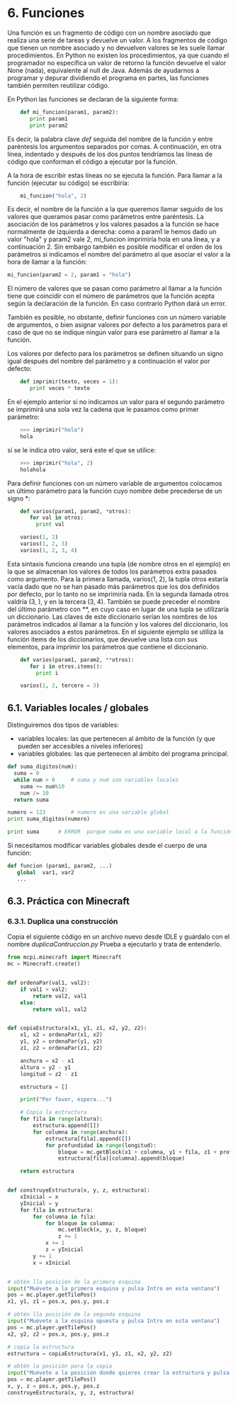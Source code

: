 # 6. Funciones

Una función es un fragmento de código con un nombre asociado que realiza una serie de tareas y devuelve un valor. A los fragmentos de código que tienen un nombre asociado y no devuelven valores se les suele llamar procedimientos. En Python no existen los procedimientos, ya que cuando el programador no especifica un valor de retorno la función devuelve el valor None (nada), equivalente al null de Java.
Además de ayudarnos a programar y depurar dividiendo el programa en partes, las funciones también permiten reutilizar código.

En Python las funciones se declaran de la siguiente forma:

```python
    def mi_funcion(param1, param2):
       print param1
       print param2 
```

Es decir, la palabra clave *def* seguida del nombre de la función y entre paréntesis los argumentos separados por comas. A continuación, en otra línea, indentado y después de los dos puntos tendríamos las líneas de código que conforman el código a ejecutar por la función.

A la hora de escribir estas líneas no se ejecuta la función. Para llamar a la función (ejecutar su código) se escribiría:

```python
    mi_funcion("hola", 2)
```

Es decir, el nombre de la función a la que queremos llamar seguido de los valores que queramos pasar como parámetros entre paréntesis. La asociación de los parámetros y los valores pasados a la función se hace normalmente de izquierda a derecha: como a param1 le hemos dado un valor "hola" y param2 vale 2, mi_funcion imprimiría hola en una línea, y a continuación 2.
Sin embargo también es posible modificar el orden de los parámetros si indicamos el nombre del parámetro al que asociar el valor a la hora de llamar a la función:

```python
mi_funcion(param2 = 2, param1 = "hola")
```

El número de valores que se pasan como parámetro al llamar a la función tiene que coincidir con el número de parámetros que la función acepta según la declaración de la función. En caso contrario Python dará un error.

También es posible, no obstante, definir funciones con un número variable de argumentos, o bien asignar valores por defecto a los parámetros para el caso de que no se indique ningún valor para ese parámetro al llamar a la función.

Los valores por defecto para los parámetros se definen situando un signo igual después del nombre del parámetro y a continuación el valor por defecto:

```python
    def imprimir(texto, veces = 1):
       print veces * texto 
```

En el ejemplo anterior si no indicamos un valor para el segundo parámetro se imprimirá una sola vez la cadena que le pasamos como primer parámetro:

```python
    >>> imprimir("hola")
    hola
```

si se le indica otro valor, será este el que se utilice:


```python
    >>> imprimir("hola", 2)
    holahola
```

Para definir funciones con un número variable de argumentos colocamos un último parámetro para la función cuyo nombre debe precederse de un signo *:

```python
    def varios(param1, param2, *otros):
       for val in otros:
         print val

    varios(1, 2)
    varios(1, 2, 3)
    varios(1, 2, 3, 4)
```

Esta sintaxis funciona creando una tupla (de nombre otros en el ejemplo) en la que se almacenan los valores de todos los parámetros extra pasados como argumento. Para la primera llamada, varios(1, 2), la tupla otros estaría vacía dado que no se han pasado más parámetros que los dos definidos por defecto, por lo tanto no se imprimiría nada. En la segunda llamada otros valdría (3, ), y en la tercera (3, 4).
También se puede preceder el nombre del último parámetro con **, en cuyo caso en lugar de una tupla se utilizaría un diccionario. Las claves de este diccionario serían los nombres de los parámetros indicados al llamar a la función y los valores del diccionario, los valores asociados a estos parámetros.
En el siguiente ejemplo se utiliza la función items de los diccionarios, que devuelve una lista con sus elementos, para imprimir los parámetros que contiene el diccionario.

```python
    def varios(param1, param2, **otros):
       for i in otros.items():
         print i

    varios(1, 2, tercero = 3) 
```

## 6.1. Variables locales / globales

Distinguiremos dos tipos de variables: 

* variables locales: las que pertenecen al ámbito de la función (y que pueden ser accesibles a niveles inferiores)
* variables globales: las que pertenecen al ámbito del programa principal.


```python
def suma_digitos(num):
  suma = 0
  while num > 0		# suma y num son variables locales	
    suma += num%10
    num /= 10
  return suma

numero = 123  		# numero es una variable global
print suma_digitos(numero)

print suma 		# ERROR  porque suma es una variable local a la función suma_digitos()
```
Si necesitamos modificar variables globales desde el cuerpo de una función: 

```python
def funcion (param1, param2, ...)
   global  var1, var2
   ...
```


## 6.3. Práctica con Minecraft

### 6.3.1. Duplica una construcción

Copia el siguiente código en un archivo nuevo desde IDLE y guárdalo con el nombre *duplicaContruccion.py*
Prueba a ejecutarlo y trata de entenderlo.

```python
from mcpi.minecraft import Minecraft
mc = Minecraft.create()


def ordenaPar(val1, val2):
    if val1 > val2:
        return val2, val1
    else:
        return val1, val2


def copiaEstructura(x1, y1, z1, x2, y2, z2):
    x1, x2 = ordenaPar(x1, x2)
    y1, y2 = ordenaPar(y1, y2)
    z1, z2 = ordenaPar(z1, z2)

    anchura = x2 - x1
    altura = y2 - y1
    longitud = z2 - z1

    estructura = []

    print("Por favor, espera...")

    # Copia la estructura
    for fila in range(altura):
        estructura.append([])
        for columna in range(anchura):
            estructura[fila].append([])
            for profundidad in range(longitud):
                bloque = mc.getBlock(x1 + columna, y1 + fila, z1 + profundidad)
                estructura[fila][columna].append(bloque)

    return estructura


def construyeEstructura(x, y, z, estructura):
    xInicial = x
    yInicial = y
    for fila in estructura:
        for columna in fila:
            for bloque in columna:
                mc.setBlock(x, y, z, bloque)
                z += 1
            x += 1
            z = yInicial
        y += 1
        x = xInicial


# obtén lla posición de la primera esquina
input("Muévete a la primera esquina y pulsa Intro en esta ventana")
pos = mc.player.getTilePos()
x1, y1, z1 = pos.x, pos.y, pos.z

# obtén lla posición de la segunda esquina
input("Muévete a la esquina opuesta y pulsa Intro en esta ventana")
pos = mc.player.getTilePos()
x2, y2, z2 = pos.x, pos.y, pos.z

# copia la estructura
estructura = copiaEstructura(x1, y1, z1, x2, y2, z2)

# obtén la posición para la copia
input("Muévete a la posición donde quieres crear la estructura y pulsa Intro en esta ventana")
pos = mc.player.getTilePos()
x, y, z = pos.x, pos.y, pos.z
construyeEstructura(x, y, z, estructura)
```
